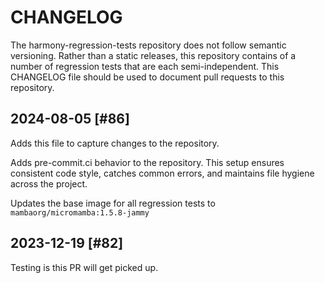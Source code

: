 # CHANGELOG

The harmony-regression-tests repository does not follow semantic
versioning. Rather than a static releases, this repository contains of a number
of regression tests that are each semi-independent.  This CHANGELOG file should be used
to document pull requests to this repository.


## 2024-08-05 [#86]

Adds this file to capture changes to the repository.

Adds pre-commit.ci behavior to the repository. This setup ensures consistent code style, catches common errors, and maintains file hygiene across the project.

Updates the base image for all regression tests to `mambaorg/micromamba:1.5.8-jammy`



## 2023-12-19 [#82]

Testing is this PR will get picked up.
